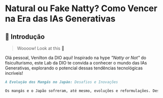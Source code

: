 # Natural ou Fake Natty? Como Vencer na Era das IAs Generativas

## 🚀 Introdução

> Woooow! Look at this 👀

Olá pessoal, Venilton da DIO aqui! Inspirado na hype _"Natty or Not"_ do fisiculturismo, este Lab da DIO te convida a conhecer o mundo das IAs Generativas, explorando o potencial dessas tendências tecnológicas incríveis!

```markdown
A Evolução dos Mangás no Japão: Desafios e Inovações

Os mangás e o Japão sofreram, até mesmo, evoluções e reformulações. Desafios como na criação dos mangás: a pressão criativa, o mercado mais concorrido e as mudanças tecnológicas. De forma mais ampla, esses fatores têm contribuído com o alto padrão que a sociedade japonesa exige de seus artistas e entretenedores. Diversificação de temas. Os autores estão a apresentar uma diversidade de temas visuais, expandindo os limites dos shounen e shoujo tradicionais. Isto serve como estímulo para públicos de todas as idades. A colaboração com animes: Sendo simbióticos mangás e animes continuam a impulsionar-se mutuamente, e enquanto os animes promovem as vendas de mangás, os mangás também levam à produção de animes. Plataformas digitais: A crescente popularidade das versões online de mangás proporcionou-lhes carácter global e interacções com uma extensa rede de leitores. Conclusão. Em conclusão, apesar de alguns desafios dos mangás, continuam a ser uma forma de literatura em expansão. É a capacidade de transformar, adaptar-se e evoluir o que permite a esta mídia inovadora sobreviver e evoluir.

```
